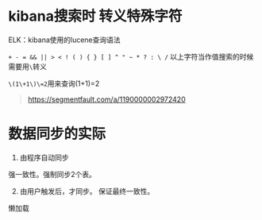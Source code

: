 
# kibana搜索时 转义特殊字符

ELK：kibana使用的lucene查询语法

`+ - = && || > < ! ( ) { } [ ] ^ " ~ * ? : \ /`
以上字符当作值搜索的时候需要用`\`转义

`\(1\+1\)\=2`用来查询(1+1)=2

> https://segmentfault.com/a/1190000002972420


# 数据同步的实际

1. 由程序自动同步

强一致性。强制同步2个表。

2. 由用户触发后，才同步。 保证最终一致性。

懒加载

